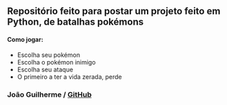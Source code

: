 ## Repositório feito para postar um projeto feito em Python, de batalhas pokémons

#### Como jogar:
- Escolha seu pokémon
- Escolha o pokémon inimigo
- Escolha seu ataque
- O primeiro a ter a vida zerada, perde

### João Guilherme / [GitHub](https://github.com/joaocruijff)
